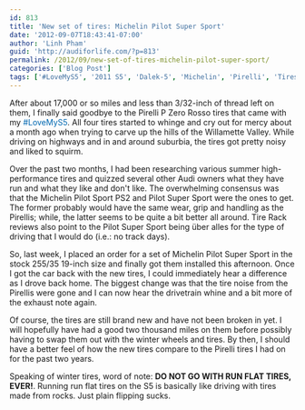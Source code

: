 ```yaml
---
id: 813
title: 'New set of tires: Michelin Pilot Super Sport'
date: '2012-09-07T18:43:41-07:00'
author: 'Linh Pham'
guid: 'http://audiforlife.com/?p=813'
permalink: /2012/09/new-set-of-tires-michelin-pilot-super-sport/
categories: ['Blog Post']
tags: ['#LoveMyS5', '2011 S5', 'Dalek-5', 'Michelin', 'Pirelli', 'Tires']
---
```


After about 17,000 or so miles and less than 3/32-inch of thread left on them, I finally said goodbye to the Pirelli P Zero Rosso tires that came with my <span style="color: #0068b1;">#LoveMyS5</span>. All four tires started to whinge and cry out for mercy about a month ago when trying to carve up the hills of the Willamette Valley. While driving on highways and in and around suburbia, the tires got pretty noisy and liked to squirm.

Over the past two months, I had been researching various summer high-performance tires and quizzed several other Audi owners what they have run and what they like and don't like. The overwhelming consensus was that the Michelin Pilot Sport PS2 and Pilot Super Sport were the ones to get. The former probably would have the same wear, grip and handling as the Pirellis; while, the latter seems to be quite a bit better all around. Tire Rack reviews also point to the Pilot Super Sport being über alles for the type of driving that I would do (i.e.: no track days).

So, last week, I placed an order for a set of Michelin Pilot Super Sport in the stock 255/35 19-inch size and finally got them installed this afternoon. Once I got the car back with the new tires, I could immediately hear a difference as I drove back home. The biggest change was that the tire noise from the Pirellis were gone and I can now hear the drivetrain whine and a bit more of the exhaust note again.

Of course, the tires are still brand new and have not been broken in yet. I will hopefully have had a good two thousand miles on them before possibly having to swap them out with the winter wheels and tires. By then, I should have a better feel of how the new tires compare to the Pirelli tires I had on for the past two years.

Speaking of winter tires, word of note: **DO NOT GO WITH RUN FLAT TIRES, EVER!**. Running run flat tires on the S5 is basically like driving with tires made from rocks. Just plain flipping sucks.

